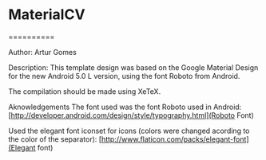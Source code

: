 # MaterialCV
==========

Author: Artur Gomes

Description: This template design was based on the
Google Material Design for the new Android 5.0 L 
version, using the font Roboto from Android.

The compilation should be made using XeTeX.

Aknowledgements
The font used was the font Roboto used in Android:
[http://developer.android.com/design/style/typography.html](Roboto Font)
 
Used the elegant font iconset for icons (colors were changed acording to the color of the separator):
[http://www.flaticon.com/packs/elegant-font](Elegant font)
